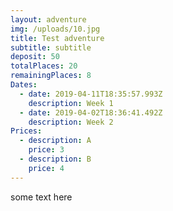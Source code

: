 ```yaml
---
layout: adventure
img: /uploads/10.jpg
title: Test adventure
subtitle: subtitle
deposit: 50
totalPlaces: 20
remainingPlaces: 8
Dates:
  - date: 2019-04-11T18:35:57.993Z
    description: Week 1
  - date: 2019-04-02T18:36:41.492Z
    description: Week 2
Prices:
  - description: A
    price: 3
  - description: B
    price: 4
---
```

some text here
